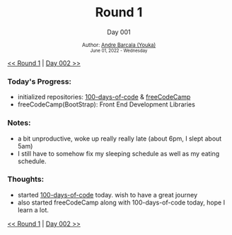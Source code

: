<div align="center">
  <h1>Round 1</h1>
  <p>Day 001</p>

  <sub>
    Author: <a href='https://github.com/yrnmsk'>Andre Barcala (Youka)</a><br />
    <small> June 01, 2022 - Wednesday </small>
  </sub>
</div>

[<< Round 1](README.md) | [Day 002 >>](day002.md)

### Today's Progress:

- initialized repositories: [100-days-of-code](https://github.com/yrnmsk/100-days-of-code) & [freeCodeCamp](https://github.com/yrnmsk/freeCodeCamp)
- freeCodeCamp(BootStrap): Front End Development Libraries

### Notes:

- a bit unproductive, woke up really really late (about 6pm, I slept about 5am)
- I still have to somehow fix my sleeping schedule as well as my eating schedule.

### Thoughts:

- started [100-days-of-code](https://github.com/plskx/100-days-of-code) today. wish to have a great journey
- also started freeCodeCamp along with 100-days-of-code today, hope I learn a lot.

[<< Round 1](README.md) | [Day 002 >>](day002.md)
